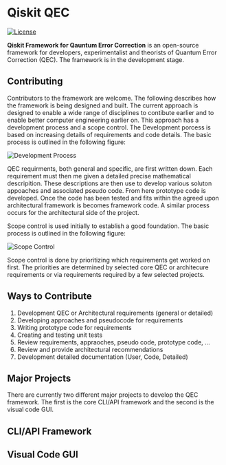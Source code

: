 # Qiskit QEC
[![License](https://img.shields.io/github/license/Qiskit/qiskit-terra.svg?style=popout-square)](https://opensource.org/licenses/Apache-2.0)

**Qiskit Framework for Qauntum Error Correction** is an open-source framework for developers, experimentalist and theorists of Quantum Error Correction (QEC). The framework is in the development stage.

## Contributing 

Contributors to the framework are welcome. The following describes how the framework is being designed and built. The current approach is designed to enable a wide range of disciplines to contibute earlier and to enable better computer engineering earlier on. This approach has a development process and a scope control. The Development porcess is based on increasing details of requirements and code details. The basic process is outlined in the following figure:

![Development Process](https://github.com/Qiskit/qiskit-qec/blob/develop/docs/images/DevelopmentProcessv1.png?raw=true "Development Process")

QEC requirments, both general and specific, are first written down. Each requirement must then me given a detailed precise mathematical descripition. These descriptions are then use to develop various soluton appoaches and associated pseudo code. From here prototype code is developed. Once the code has been tested and fits within the agreed upon architectural framework is becomes framework code. A similar process occurs for the architectural side of the project.

Scope control is used initially to establish a good foundation.  The basic process is outlined in the following figure:

![Scope Control](https://github.com/Qiskit/qiskit-qec/blob/develop/docs/images/ScopeControlv1.png?raw=true "Scope Control")

Scope control is done by prioritizing which requirements get worked on first. The priorities are determined by selected core QEC or architecure requirements or via requirements required by a few selected projects.


## Ways to Contribute

1. Development QEC or Architectural requirements (general or detailed)
2. Developing approaches and pseudocode for requirements
3. Writing prototype code for requirements
4. Creating and testing unit tests
5. Review requirements, appraoches, pseudo code, prototype code, ...
6. Review and provide architectural recommendations
7. Development detailed documentation (User, Code, Detailed)


## Major Projects

There are currently two different major projects to develop the QEC framework. The first is the core CLI/API framework and the second is the visual code GUI.


## CLI/API Framework

## Visual Code GUI


